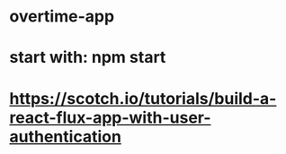 # overtime-app
# start with: npm start
# https://scotch.io/tutorials/build-a-react-flux-app-with-user-authentication
